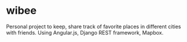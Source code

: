 wibee
=====
Personal project to keep, share track of favorite places in different cities with friends. Using Angular.js, Django REST framework, Mapbox.
